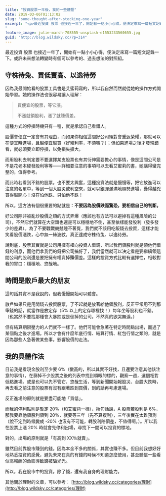```yaml
---
title: "投資股票一年後，我的一些體悟"
date: 2019-03-06T01:13:02
slug: "some-thought-after-stocking-one-year"
excerpt: "<p>最近投資 股票 也接近一年了，開始有一點小小心得，便決定來寫一篇短文記錄一下。或許未來想法轉變時有個可以參考的&#8230;</p>
"
feature_image: julie-marsh-708555-unsplash-e1553233560655.jpg
guid: "http://blog.wildsky.cc/?p=314"
---
```

最近投資 股票 也接近一年了，開始有一點小小心得，便決定來寫一篇短文記錄一下。或許未來想法轉變時有個可以參考的、過去想法的對照組。

守株待兔、買低賣高、以逸待勞
--------------

因為我最開始看的股票工具書是艾蜜莉寫的，所以我自然而然就從她的操作方式開始學習。她的操作法也很容易讓人理解：

> 買便宜的股票，等它漲。
> 
> 不漲就領股利，漲了就賺價差。

這種方式的停損時機只有一種，就是承認自己看錯人。

股價會便宜一定會有其理由，而如果你相信這間好公司絕對會重返榮耀，那就可以在便宜時進場，且越便宜越買（好殖利率，不領嗎？）；但如果進場之後才發現錯看，就必須要立即停損，以免損失擴大。

而用股利去判定要不要選擇某支股票也有其衍伸需要擔心的事情，像是這間公司是不是花老本硬發股利等等——詳細要注意的事項可以去看艾蜜莉的書，她講得蠻完整的，值得參考。

而此時若看到不錯的股票，也不要太興奮，這種投資法就是慢慢等，把它放進可以注意的名單中，等到一個大股災或利空來，就可以銀彈滿滿地順勢進場，疊得越兇買得越開心！沒在怕他跌、只怕他不跌！

所以，這方法有個很重要的點就是：**不要因為股價跌而驚恐，要相信自己的判斷。**

好公司除非被亂炒股價之類的方式弄爆（應該也有方法可以避掉有這種風險的公司），不然它們就算在大空頭也還是可以穩穩地不倒，甚至依樣能發股利（發多發少的差異）。為了不要戰戰兢兢睡不著覺，我們就不該用吃飯錢去投資，這樣才能笑看股價漲跌，心中無一絲波紋，真正達成守株待兔、以逸待勞。

說到底，股票其實就是公司用擁有權向投資人借錢，所以我們領股利就是領他們借錢的利息，而他們拿我們的錢把公司搞好了，我們當然就可以決定看是要繼續領這間公司的股利還是要把擁有權賣掉賺價差。這樣的投資方式比較有選擇性，相較對我的胃口：穩穩地、悠哉地。

時間是散戶最大的朋友
----------

這句話其實不是我說的，但我慢慢開始可以體會。

散戶如果只是用閒錢去投資股票，了不起就是放著給他領股利，反正平常用不到那筆錢的話，就當作是放定存（5% 以上的定存哪裡找！）每年坐等股利也不錯。（也當然不要找那種會大暴跌或是倒掉的公司，不然真的欲哭無淚。）

但有結算期限壓力的人們就不一樣了。他們可能會急著在特定時間點出場，而過了某個點之後才進場。所以才會有什麼年底行情、結算行情、紅包行情之類的，就是因為那些人急著做某些事，影響股價的走法。

我的具體作法
------

目前我是看現金股利至少要 6%（蠻高的，所以其實不好找，且還要注意其他該注意的事情），在篩掉不少股票之後的列表中找到順眼的標的，觀察一週，選個相對低點進場。或是也可以先不管它，悠哉生活，等到新聞開始報股災、台股大跌時，再去看之前注意的股票有沒有跟著跌到買價，到的話再考慮進場。

反正進場的原則就是要盡可能地「買低」。

而我的停利點則是暫定 20%（和艾蜜莉一樣），換句話說，A 股票若股利是 6%，那我要靠他領股利領到 20%，就要等三年（先不算複利），三年後實在太難預測（說不定到時候變成 -20% 也沒有不可能，轉股利陪價差，不值得啊。）。所以我在股票上漲 20% 時就會先停利出場，尋找下一間可以投資的標地。

對的，出場的原則就是「有高到 XX％就賣」。

雖然目前靠股市賺到的錢，因為本金不多的關係，其實也賺不多。但目前我想好好地熟悉投資的感覺，避免未來在真的有錢的時候不知道怎麼使用，甚至聽信一些看似高報酬的魚餌導致錢被騙光光。

所以，我在股市中的投資，除了錢，還有我自身的理財能力。

其他關於理財的文章，可以參考： [http://blog.wildsky.cc/categories/理財](http://blog.wildsky.cc/categories/理財)
